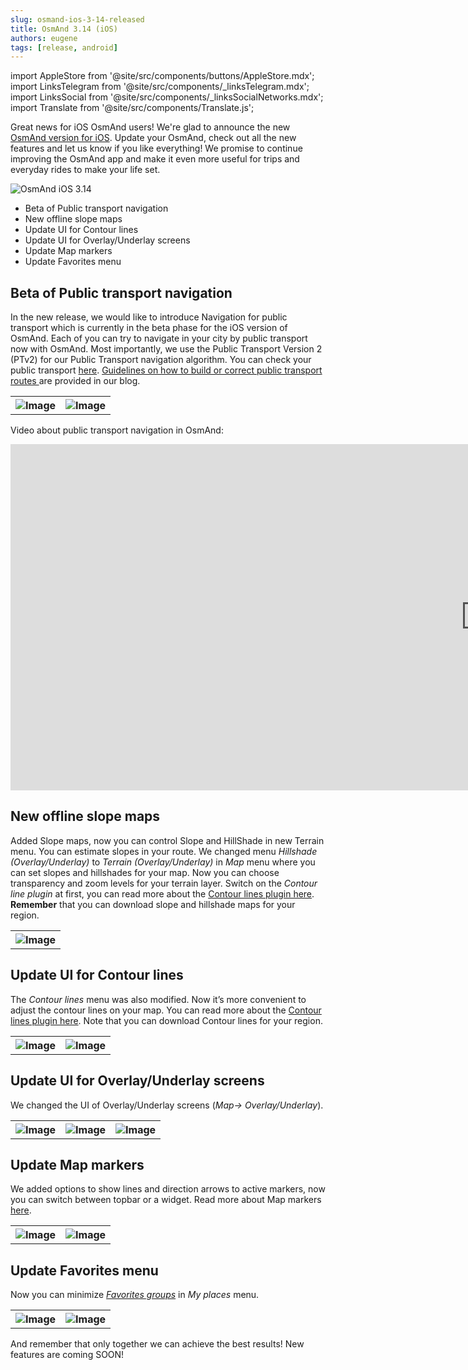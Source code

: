 ```yaml
---
slug: osmand-ios-3-14-released
title: OsmAnd 3.14 (iOS)
authors: eugene
tags: [release, android]
---
```

import AppleStore from '@site/src/components/buttons/AppleStore.mdx';
import LinksTelegram from '@site/src/components/_linksTelegram.mdx';
import LinksSocial from '@site/src/components/_linksSocialNetworks.mdx';
import Translate from '@site/src/components/Translate.js';


Great news for iOS OsmAnd users!
We're glad to announce the new <a href="https://itunes.apple.com/us/app/osmand-maps-travel-navigate/id934850257">OsmAnd version for iOS</a>.
Update your OsmAnd, check out all the new features and let us know if you like everything!
We promise to continue improving the OsmAnd app and make it even more useful for trips and everyday rides to make your life set.

![OsmAnd iOS 3.14](./12.png)



<!--truncate-->

* Beta of Public transport navigation
* New offline slope maps
* Update UI for Contour lines
* Update UI for Overlay/Underlay screens
* Update Map markers
* Update Favorites menu


## Beta of Public transport navigation

In the new release, we would like to introduce Navigation for public transport which is currently in the beta phase for the iOS version of OsmAnd. Each of you can try to navigate in your city by public transport now with OsmAnd. Most importantly, we use the Public Transport Version 2 (PTv2) for our Public Transport navigation algorithm. You can check your public transport <a href="http://tools.geofabrik.de/osmi/">here</a>. <a href="https://osmand.net/blog/guideline-pt">Guidelines on how to build or correct public transport routes </a>are provided in our blog.

<table class="blogimage">
  <tr>
    <th><img src={require('./1.jpg').default} alt="Image"/></th>
    <th><img src={require('./2.jpg').default} alt="Image"/></th>
    </tr>
</table> 

Video about public transport navigation in OsmAnd:

<iframe width="1519" height="554" src="https://www.youtube.com/embed/SPab09kaWPc" frameborder="0" allowfullscreen></iframe>


## New offline slope maps

Added Slope maps, now you can control Slope and HillShade in new Terrain menu.
You can estimate slopes in your route. We changed menu *Hillshade (Overlay/Underlay)* to *Terrain (Overlay/Underlay)* in *Map* menu where you can set slopes and hillshades for your map. Now you can choose transparency and zoom levels for your terrain layer. Switch on the *Contour line plugin* at first, you can read more about the <a href="https://osmand.net/docs/user/plugins/topography">Contour lines plugin here</a>. **Remember** that you can download slope and hillshade maps for your region.

<table class="blogimage">
  <tr>
    <th><img src={require('./ter8.jpg').default} alt="Image"/></th>
    </tr>
</table> 

## Update UI for Contour lines

The *Contour lines* menu was also modified. Now it’s more convenient to adjust the contour lines on your map. You can read more about the <a href="https://osmand.net/docs/user/plugins/topography">Contour lines plugin here</a>. Note that you can download Contour lines for your region.

<table class="blogimage">
  <tr>
    <th><img src={require('./3.jpg').default} alt="Image"/></th>
    <th><img src={require('./4.jpg').default} alt="Image"/></th>
    </tr>
</table> 

## Update UI for Overlay/Underlay screens

We changed the UI of Overlay/Underlay screens (*Map-> Overlay/Underlay*).

<table class="blogimage">
  <tr>
    <th><img src={require('./5.jpg').default} alt="Image"/></th>
    <th><img src={require('./6.jpg').default} alt="Image"/></th>
    <th><img src={require('./7.jpg').default} alt="Image"/></th>
    </tr>
</table> 

## Update Map markers

We added options to show lines and direction arrows to active markers, now you can switch between topbar or a widget. Read more about Map markers <a href="https://osmand.net/docs/user/personal/markers">here</a>.

<table class="blogimage">
  <tr>
    <th><img src={require('./10.jpg').default} alt="Image"/></th>
    <th><img src={require('./11.jpg').default} alt="Image"/></th>
    </tr>
</table> 

## Update Favorites menu

Now you can minimize <a href="https://osmand.net/docs/user/personal/favorites">*Favorites groups*</a> in *My places* menu.

<table class="blogimage">
  <tr>
    <th><img src={require('./8.jpg').default} alt="Image"/></th>
    <th><img src={require('./9.jpg').default} alt="Image"/></th>
    </tr>
</table> 


And remember that only together we can achieve the best results!
New features are coming SOON!






<LinksTelegram/>
<AppleStore/>
